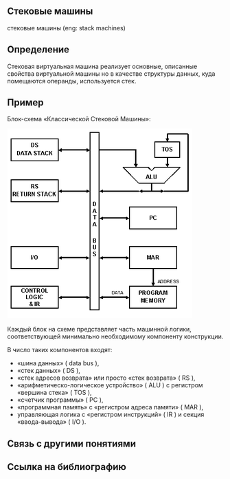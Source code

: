 ## Стековые машины
стековые машины (eng: stack machines) 

## Определение
Стековая виртуальная машина реализует основные, описанные свойства виртуальной машины но в качестве структуры данных, куда помещаются операнды, используется стек.
## Пример
 Блок-схема «Классической Стековой Машины»:
 
 
![stack_machine](https://github.com/vernikkkkkkkkkkkkkkkkkkk/concept_new/blob/main/images/stack_machine.png "Блок-схема «Классической Стековой Машины»")

Каждый блок на схеме представляет часть машинной логики, соответствующей минимально необходимому компоненту конструкции. 

В число таких компонентов входят: 
 - «шина данных» ( data bus ), 
 - «стек данных» ( DS ),
 - «стек адресов возврата» или просто «стек возврата» ( RS ),
 - «арифметическо-логическое устройство» ( ALU ) с регистром «вершина стека» ( TOS ), 
 - «счетчик программы» ( PC ), 
 - «программная память» с «регистром адреса памяти» ( MAR ),
 - управляющая логика с «регистром инструкций» ( IR ) и секция «ввода-вывода» ( I/O ).



## Связь с другими понятиями

## Cсылка на библиографию

